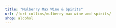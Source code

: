 ```yaml
---
title: "Mulberry Max Wine & Spirits"
url: /fort-collins/mulberry-max-wine-and-spirits/
shop: alcohol
---
```

